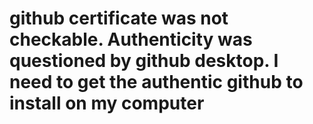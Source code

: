 # github certificate was not checkable. Authenticity was questioned by github desktop. I need to get the authentic github to install on my computer
